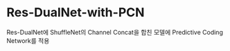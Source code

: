 # Res-DualNet-with-PCN

Res-DualNet에 ShuffleNet의 Channel Concat을 합친 모델에 Predictive Coding Network를 적용
